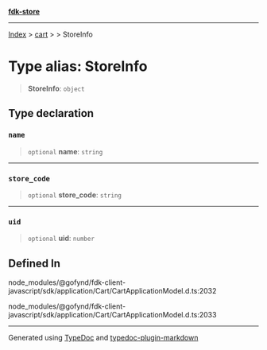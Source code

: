 [**fdk-store**](../../../README.md)
***

[Index](../../../API.md) > [cart](../../README.md) > [<internal>](../README.md) > StoreInfo

# Type alias: StoreInfo

> **StoreInfo**: `object`

## Type declaration

### `name`

> `optional` **name**: `string`

***

### `store_code`

> `optional` **store\_code**: `string`

***

### `uid`

> `optional` **uid**: `number`

## Defined In

node\_modules/@gofynd/fdk-client-javascript/sdk/application/Cart/CartApplicationModel.d.ts:2032

node\_modules/@gofynd/fdk-client-javascript/sdk/application/Cart/CartApplicationModel.d.ts:2033

***
Generated using [TypeDoc](https://typedoc.org/) and [typedoc-plugin-markdown](https://www.npmjs.com/package/typedoc-plugin-markdown)
